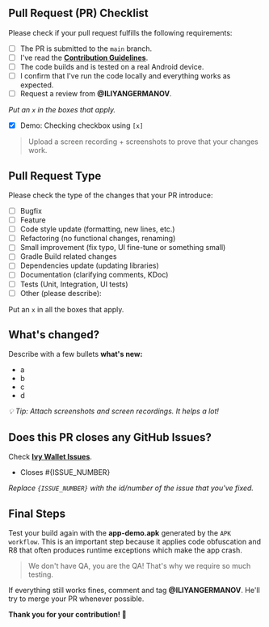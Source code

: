 ## Pull Request (PR) Checklist
Please check if your pull request fulfills the following requirements:
- [ ] The PR is submitted to the `main` branch.
- [ ] I've read the **[Contribution Guidelines](https://github.com/Ivy-Apps/ivy-wallet/blob/main/CONTRIBUTING.md)**.
- [ ] The code builds and is tested on a real Android device.
- [ ] I confirm that I've run the code locally and everything works as expected.
- [ ] Request a review from **@ILIYANGERMANOV**.

_Put an `x` in the boxes that apply._
- [x] Demo: Checking checkbox using `[x]`

> Upload a screen recording + screenshots to prove that your changes work.

## Pull Request Type
Please check the type of the changes that your PR introduce:

- [ ] Bugfix
- [ ] Feature
- [ ] Code style update (formatting, new lines, etc.)
- [ ] Refactoring (no functional changes, renaming)
- [ ] Small improvement (fix typo, UI fine-tune or something small)
- [ ] Gradle Build related changes
- [ ] Dependencies update (updating libraries)
- [ ] Documentation (clarifying comments, KDoc)
- [ ] Tests (Unit, Integration, UI tests)
- [ ] Other (please describe):

Put an `x` in all the boxes that apply.


## What's changed?
Describe with a few bullets **what's new:**
- a
- b
- c
- d

_💡 Tip: Attach screenshots and screen recordings. It helps a lot!_

## Does this PR closes any GitHub Issues?

Check **[Ivy Wallet Issues](https://github.com/Ivy-Apps/ivy-wallet/issues)**.
- Closes #{ISSUE_NUMBER}

_Replace `{ISSUE_NUMBER}` with the id/number of the issue that you've fixed._

## Final Steps

Test your build again with the **app-demo.apk** generated by the `APK workflow`. This is an important step because it applies code obfuscation and R8 that often produces runtime exceptions which make the app crash.

> We don't have QA, you are the QA! That's why we require so much testing.

If everything still works fines, comment and tag **@ILIYANGERMANOV**. He'll try to merge your PR whenever possible.

**Thank you for your contribution! 🎉**